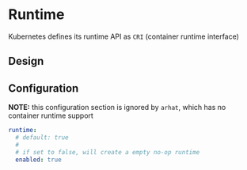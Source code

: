 # Runtime

Kubernetes defines its runtime API as `CRI` (container runtime interface)

## Design

## Configuration

__NOTE:__ this configuration section is ignored by `arhat`, which has no container runtime support

```yaml
runtime:
  # default: true
  #
  # if set to false, will create a empty no-op runtime
  enabled: true
```
